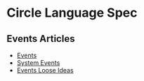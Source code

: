 Circle Language Spec
====================

Events Articles
-----------------

- [Events](events.md)
- [System Events](system-events.md)
- [Events Loose Ideas](events-loose-ideas.md)
